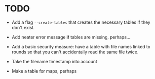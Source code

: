 


TODO
====

 *  Add a flag `--create-tables` that creates the necessary tables if they
    don't exist.

 *  Add neater error message if tables are missing, perhaps...

 *  Add a basic security measure: have a table with file names linked to rounds
    so that you can't accidentally read the same file twice.

 *  Take the filename timestamp into account

 *  Make a table for maps, perhaps
